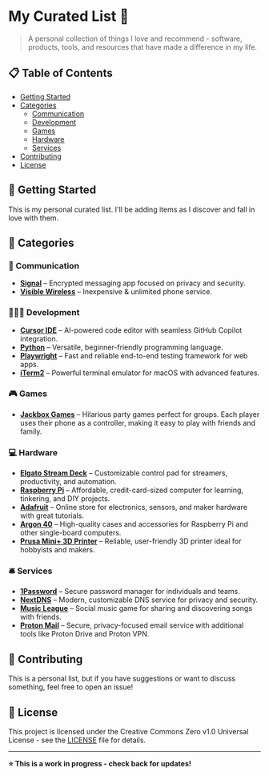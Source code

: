 # My Curated List 🎯

> A personal collection of things I love and recommend - software, products, tools, and resources that have made a difference in my life.

## 📋 Table of Contents

- [Getting Started](#-getting-started)
- [Categories](#-categories)
  - [Communication](#-communication)
  - [Development](#-development)
  - [Games](#-games)
  - [Hardware](#-hardware)
  - [Services](#-services)
- [Contributing](#-contributing)
- [License](#-license)

## 🚀 Getting Started

This is my personal curated list. I'll be adding items as I discover and fall in love with them.

## 📂 Categories

### 📱 Communication

- **[Signal](https://signal.org/)** – Encrypted messaging app focused on privacy and security.
- **[Visible Wireless](https://www.visible.com/)** – Inexpensive & unlimited phone service.

### 👨🏼‍💻 Development

- **[Cursor IDE](https://www.cursor.so/)** – AI-powered code editor with seamless GitHub Copilot integration.
- **[Python](https://www.python.org/)** – Versatile, beginner-friendly programming language.
- **[Playwright](https://playwright.dev/)** – Fast and reliable end-to-end testing framework for web apps.
- **[iTerm2](https://iterm2.com/)** – Powerful terminal emulator for macOS with advanced features.

### 🎮 Games

- **[Jackbox Games](https://jackboxgames.com/)** – Hilarious party games perfect for groups. Each player uses their phone as a controller, making it easy to play with friends and family.

### 💻 Hardware

- **[Elgato Stream Deck](https://www.elgato.com/en/stream-deck)** – Customizable control pad for streamers, productivity, and automation.
- **[Raspberry Pi](https://raspberrypi.com)** – Affordable, credit-card-sized computer for learning, tinkering, and DIY projects.
- **[Adafruit](https://adafruit.com)** – Online store for electronics, sensors, and maker hardware with great tutorials.
- **[Argon 40](https://www.argon40.com/)** – High-quality cases and accessories for Raspberry Pi and other single-board computers.
- **[Prusa Mini+ 3D Printer](https://www.prusa3d.com/en)** – Reliable, user-friendly 3D printer ideal for hobbyists and makers.

### 🛎️ Services

- **[1Password](https://1password.com/)** – Secure password manager for individuals and teams.
- **[NextDNS](https://nextdns.io/)** – Modern, customizable DNS service for privacy and security.
- **[Music League](https://musicleague.com/)** – Social music game for sharing and discovering songs with friends.
- **[Proton Mail](https://proton.me/)** – Secure, privacy-focused email service with additional tools like Proton Drive and Proton VPN.

## 🤝 Contributing

This is a personal list, but if you have suggestions or want to discuss something, feel free to open an issue!

## 📄 License

This project is licensed under the Creative Commons Zero v1.0 Universal License - see the [LICENSE](LICENSE) file for details.

---

**⭐ This is a work in progress - check back for updates!**
